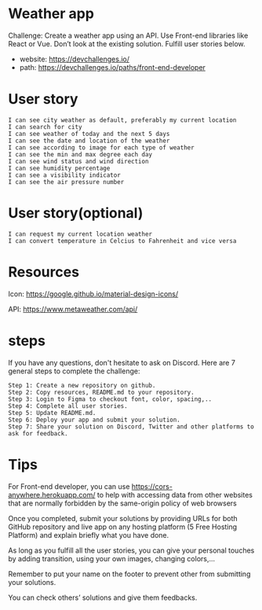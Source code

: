 # Weather app

Challenge: Create a weather app using an API. Use Front-end libraries like React or Vue. Don’t look at the existing solution. Fulfill user stories below.

- website: https://devchallenges.io/
- path: https://devchallenges.io/paths/front-end-developer

# User story

    I can see city weather as default, preferably my current location
    I can search for city
    I can see weather of today and the next 5 days
    I can see the date and location of the weather
    I can see according to image for each type of weather
    I can see the min and max degree each day
    I can see wind status and wind direction
    I can see humidity percentage
    I can see a visibility indicator
    I can see the air pressure number

# User story(optional)

    I can request my current location weather
    I can convert temperature in Celcius to Fahrenheit and vice versa

# Resources

Icon: https://google.github.io/material-design-icons/

API: https://www.metaweather.com/api/

# steps

If you have any questions, don't hesitate to ask on Discord. Here are 7 general steps to complete the challenge:

    Step 1: Create a new repository on github.
    Step 2: Copy resources, README.md to your repository.
    Step 3: Login to Figma to checkout font, color, spacing,..
    Step 4: Complete all user stories.
    Step 5: Update README.md.
    Step 6: Deploy your app and submit your solution.
    Step 7: Share your solution on Discord, Twitter and other platforms to ask for feedback.

# Tips

For Front-end developer, you can use https://cors-anywhere.herokuapp.com/ to help with accessing data from other websites that are normally forbidden by the same-origin policy of web browsers

Once you completed, submit your solutions by providing URLs for both GitHub repository and live app on any hosting platform (5 Free Hosting Platform) and explain briefly what you have done.

As long as you fulfill all the user stories, you can give your personal touches by adding transition, using your own images, changing colors,...

Remember to put your name on the footer to prevent other from submitting your solutions.

You can check others’ solutions and give them feedbacks.
